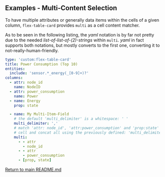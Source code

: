 ## Examples - Multi-Content Selection

<!-- [full text section] -->
To have multiple attributes or generally data items within the cells of a given
column, `flex-table-card` provides `multi` as a cell content matcher.

As to be seen in the following listing, the *yaml* notation is by far not pretty
due to the needed *list-of-list-of-(2)-strings* within `multi`. *yaml* in fact
supports both notations, but mostly converts to the first one, converting it to
not-really-human-friendly.

<!-- [listing section] -->
```yaml
type: 'custom:flex-table-card'
title: Power Consumption (Top 10)
entities:
  include: 'sensor.*_energy(_[0-9]+)?'
columns:
  - attr: node_id
    name: NodeID
  - attr: power_consumption
    name: Power
  - name: Energy
    prop: state

  - name: My Multi-Item-Field
    # the default 'multi_delimiter' is a whitespace: ' '
    multi_delimiter: ','
    # match 'attr: node_id', 'attr:power_consumption' and 'prop:state' into each
    # cell and concat all using the previously defined: 'multi_delimiter' 
    multi:
      - - attr
        - node_id
      - - attr
        - power_consumption
      - [prop, state]
```

<!-- [example image section] -->
<!-- use issue #123 for dumping images and link them here -->
<!-- ![image description](http://url/to/img.png) -->

[Return to main README.md](../README.md)
